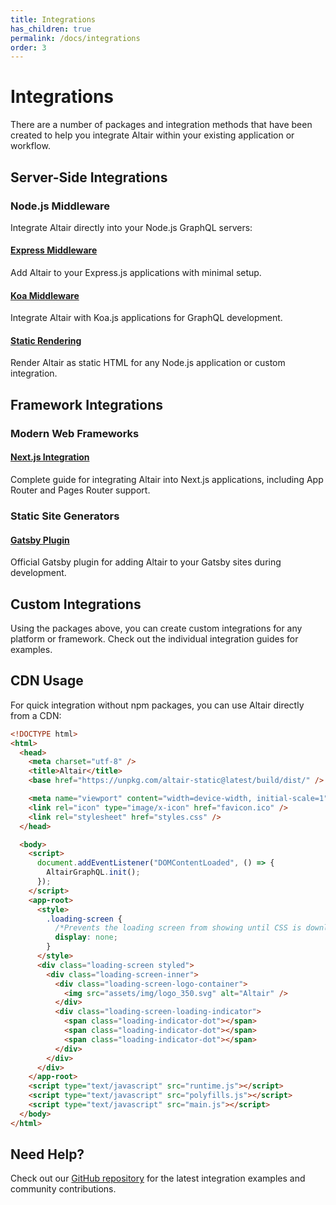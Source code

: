 ```yaml
---
title: Integrations
has_children: true
permalink: /docs/integrations
order: 3
---
```


# Integrations

There are a number of packages and integration methods that have been created to help you integrate Altair within your existing application or workflow.

## Server-Side Integrations

### Node.js Middleware

Integrate Altair directly into your Node.js GraphQL servers:

#### [Express Middleware](/docs/integrations/altair-express-middleware)
<Badge text="npm" type="danger"/>

Add Altair to your Express.js applications with minimal setup.

#### [Koa Middleware](/docs/integrations/altair-koa-middleware)
<Badge text="npm" type="danger"/>

Integrate Altair with Koa.js applications for GraphQL development.

#### [Static Rendering](/docs/integrations/altair-static)
<Badge text="npm" type="danger"/>

Render Altair as static HTML for any Node.js application or custom integration.

## Framework Integrations

### Modern Web Frameworks

#### [Next.js Integration](/docs/integrations/nextjs-integration)
Complete guide for integrating Altair into Next.js applications, including App Router and Pages Router support.

### Static Site Generators

#### [Gatsby Plugin](/docs/integrations/gatsby-plugin-altair-graphql)
<Badge text="npm" type="danger"/>

Official Gatsby plugin for adding Altair to your Gatsby sites during development.

## Custom Integrations

Using the packages above, you can create custom integrations for any platform or framework. Check out the individual integration guides for examples.

## CDN Usage

For quick integration without npm packages, you can use Altair directly from a CDN:

```html
<!DOCTYPE html>
<html>
  <head>
    <meta charset="utf-8" />
    <title>Altair</title>
    <base href="https://unpkg.com/altair-static@latest/build/dist/" />

    <meta name="viewport" content="width=device-width, initial-scale=1" />
    <link rel="icon" type="image/x-icon" href="favicon.ico" />
    <link rel="stylesheet" href="styles.css" />
  </head>

  <body>
    <script>
      document.addEventListener("DOMContentLoaded", () => {
        AltairGraphQL.init();
      });
    </script>
    <app-root>
      <style>
        .loading-screen {
          /*Prevents the loading screen from showing until CSS is downloaded*/
          display: none;
        }
      </style>
      <div class="loading-screen styled">
        <div class="loading-screen-inner">
          <div class="loading-screen-logo-container">
            <img src="assets/img/logo_350.svg" alt="Altair" />
          </div>
          <div class="loading-screen-loading-indicator">
            <span class="loading-indicator-dot"></span>
            <span class="loading-indicator-dot"></span>
            <span class="loading-indicator-dot"></span>
          </div>
        </div>
      </div>
    </app-root>
    <script type="text/javascript" src="runtime.js"></script>
    <script type="text/javascript" src="polyfills.js"></script>
    <script type="text/javascript" src="main.js"></script>
  </body>
</html>
```

## Need Help?

Check out our [GitHub repository](https://github.com/altair-graphql/altair) for the latest integration examples and community contributions.
